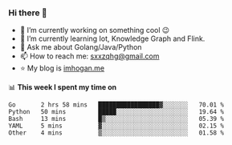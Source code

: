 ### Hi there 👋

<!--
**qihonggang/qihonggang** is a ✨ _special_ ✨ repository because its `README.md` (this file) appears on your GitHub profile.
Here are some ideas to get you started:

- 🔭 I’m currently working on ...
- 🌱 I’m currently learning ...
- 👯 I’m looking to collaborate on ...
- 🤔 I’m looking for help with ...
- 💬 Ask me about ...
- 📫 How to reach me: ...
- 😄 Pronouns: ...
- ⚡ Fun fact: ...
-->

- 🔭 I’m currently working on something cool 😉
- 🌱 I’m currently learning Iot, Knowledge Graph and Flink.
- 💬 Ask me about Golang/Java/Python
- 📫 How to reach me: sxxzqhg@gmail.com
- :star: My blog is [imhogan.me](http://bolg.imhogan.me)


📊 **This week I spent my time on**
<!--START_SECTION:waka-->
```text
Go       2 hrs 58 mins   █████████████████▓░░░░░░░   70.01 % 
Python   50 mins         █████░░░░░░░░░░░░░░░░░░░░   19.64 % 
Bash     13 mins         █▒░░░░░░░░░░░░░░░░░░░░░░░   05.39 % 
YAML     5 mins          ▓░░░░░░░░░░░░░░░░░░░░░░░░   02.15 % 
Other    4 mins          ▒░░░░░░░░░░░░░░░░░░░░░░░░   01.58 % 
```
<!--END_SECTION:waka-->
